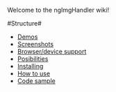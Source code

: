 Welcome to the ngImgHandler wiki!

#Structure#
* [Demos](https://github.com/CrackerakiUA/ui-cropper/wiki/Demos)
* [Screenshots](https://github.com/CrackerakiUA/ui-cropper/wiki/Screenshots)
* [Browser/device support](https://github.com/CrackerakiUA/ui-cropper/wiki/Browser-device-support)
* [Posibilities](https://github.com/CrackerakiUA/ui-cropper/wiki/Options)
* [Installing](https://github.com/CrackerakiUA/ui-cropper/wiki/Installing)
* [How to use](https://github.com/CrackerakiUA/ui-cropper/wiki/How-to-use)
* [Code sample](https://github.com/CrackerakiUA/ui-cropper/wiki/Code-sample)
